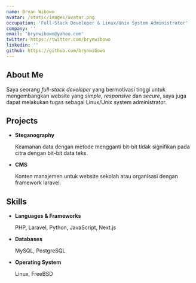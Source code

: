 ```yaml
---
name: Bryan Wibowo
avatar: /static/images/avatar.png
occupation: 'Full-Stack Developer & Linux/Unix System Administrator'
company: ''
email: 'brynwibowo@yahoo.com'
twitter: https://twitter.com/brynwibowo
linkedin: ''
github: https://github.com/brynwibowo
---
```


## About Me

Saya seorang _full-stack developer_ yang bermotivasi tinggi untuk mengembangkan website yang _simple_,
_responsive_ dan _secure_, saya juga dapat melakukan tugas sebagai Linux/Unix system administrator.

## Projects

- **Steganography**

  Keamanan data dengan metode mengganti bit-bit tidak signifikan pada citra dengan bit-bit data teks.

- **CMS**

  Konten manajemen untuk website sekolah atau organisasi dengan framework laravel.

## Skills

- **Languages & Frameworks**

  PHP, Laravel, Python, JavaScript, Next.js

- **Databases**

  MySQL, PostgreSQL

- **Operating System**

  Linux, FreeBSD
